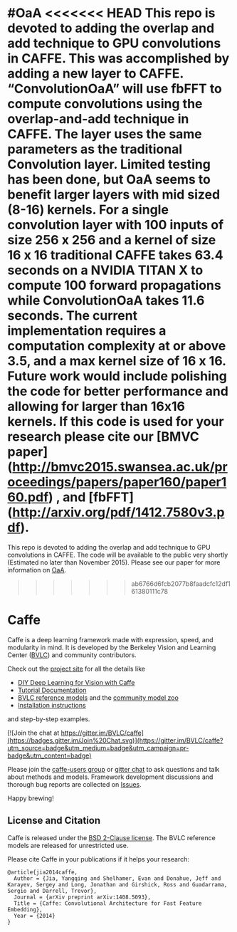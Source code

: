 
#OaA
<<<<<<< HEAD
This repo is devoted to adding the overlap and add technique to GPU convolutions in CAFFE. This was accomplished by adding a new layer to CAFFE. “ConvolutionOaA” will use fbFFT to compute convolutions using the overlap-and-add technique in CAFFE. The layer uses the same parameters as the traditional Convolution layer. Limited testing has been done, but OaA seems to benefit larger layers with mid sized (8-16) kernels. For a single convolution layer with 100 inputs of size 256 x 256 and a kernel of size 16 x 16 traditional CAFFE takes 63.4 seconds on a NVIDIA TITAN X to compute 100 forward propagations while ConvolutionOaA takes 11.6 seconds. The current implementation requires a computation complexity at or above 3.5, and a max kernel size of 16 x 16. Future work would include polishing the code for better performance and allowing for larger than 16x16 kernels. If this code is used for your research please cite our [BMVC paper] (http://bmvc2015.swansea.ac.uk/proceedings/papers/paper160/paper160.pdf) , and [fbFFT] (http://arxiv.org/pdf/1412.7580v3.pdf).
=======
This repo is devoted to adding the overlap and add technique to GPU convolutions in CAFFE. The code will be available to the public very shortly (Estimated no later than November 2015). Please see our paper for more information on [OaA](http://bmvc2015.swansea.ac.uk/proceedings/papers/paper160/paper160.pdf).
>>>>>>> ab6766d6fcb2077b8faadcfc12df161380111c78

# Caffe

Caffe is a deep learning framework made with expression, speed, and modularity in mind.
It is developed by the Berkeley Vision and Learning Center ([BVLC](http://bvlc.eecs.berkeley.edu)) and community contributors.

Check out the [project site](http://caffe.berkeleyvision.org) for all the details like

- [DIY Deep Learning for Vision with Caffe](https://docs.google.com/presentation/d/1UeKXVgRvvxg9OUdh_UiC5G71UMscNPlvArsWER41PsU/edit#slide=id.p)
- [Tutorial Documentation](http://caffe.berkeleyvision.org/tutorial/)
- [BVLC reference models](http://caffe.berkeleyvision.org/model_zoo.html) and the [community model zoo](https://github.com/BVLC/caffe/wiki/Model-Zoo)
- [Installation instructions](http://caffe.berkeleyvision.org/installation.html)

and step-by-step examples.

[![Join the chat at https://gitter.im/BVLC/caffe](https://badges.gitter.im/Join%20Chat.svg)](https://gitter.im/BVLC/caffe?utm_source=badge&utm_medium=badge&utm_campaign=pr-badge&utm_content=badge)

Please join the [caffe-users group](https://groups.google.com/forum/#!forum/caffe-users) or [gitter chat](https://gitter.im/BVLC/caffe) to ask questions and talk about methods and models.
Framework development discussions and thorough bug reports are collected on [Issues](https://github.com/BVLC/caffe/issues).

Happy brewing!

## License and Citation

Caffe is released under the [BSD 2-Clause license](https://github.com/BVLC/caffe/blob/master/LICENSE).
The BVLC reference models are released for unrestricted use.

Please cite Caffe in your publications if it helps your research:

    @article{jia2014caffe,
      Author = {Jia, Yangqing and Shelhamer, Evan and Donahue, Jeff and Karayev, Sergey and Long, Jonathan and Girshick, Ross and Guadarrama, Sergio and Darrell, Trevor},
      Journal = {arXiv preprint arXiv:1408.5093},
      Title = {Caffe: Convolutional Architecture for Fast Feature Embedding},
      Year = {2014}
    }
